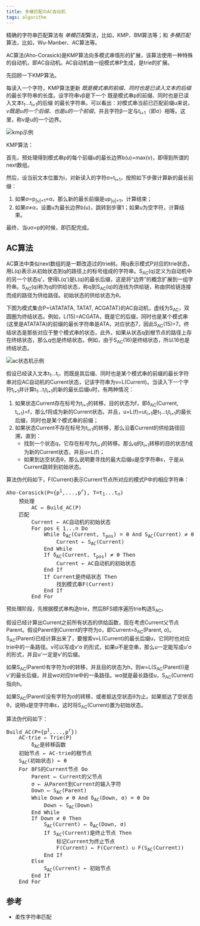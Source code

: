 ```yaml
---
title: 多模匹配のAC自动机
tags: algorithm
---
```


精确的字符串匹配算法有 *单模匹配*算法，比如，KMP、BM算法等；和 *多模匹配*算法，比如，Wu-Manber、AC算法等。

AC算法(Aho-Corasick)是KMP算法向多模式串情形的扩展，该算法使用一种特殊的自动机，即AC自动机。AC自动机由一组模式串P生成，是trie的扩展。

先回顾一下KMP算法。

每读入一个字符，KMP算法更新 *既是模式串的前缀、同时也是已读入文本的后缀* 的最长字符串的长度。设字符串vβ是下一个 既是模式串p的前缀、同时也是已读入文本t<sub>1</sub>...t<sub>i+1</sub>的后缀 的最长字符串。可以看出：对模式串当前已匹配前缀u来说，*v既是u的一个后缀、也是u的一个前缀*，并且字符β一定与t<sub>i+1</sub>（即σ）相等。这里，称v是u的一个边界。

![kmp示例](http://image.jqian.net/spm_kmp.png)

KMP算法：

首先，预处理得到模式串p的每个前缀u的最长边界b(u)=max(v)，即得到所谓的next数组。

然后，设当前文本位置为i，对新读入的字符σ=t<sub>i+1</sub>，按照如下步骤计算新的最长前缀：

1. 如果σ=p<sub>|u|+1</sub>=α，那么新的最长前缀是up<sub>|u|+1</sub>，计算结束；
2. 如果σ≠α，设置u为最长边界b(u)，跳转到步骤1；如果u为空字符，计算结束。

最终，当uσ=p的时候，即匹配完成。

## AC算法

AC算法中类似next数组的是一颗改造过的trie树。用q表示模式P对应的trie状态，用L(q)表示从初始状态到q的路径上的标号组成的字符串。S<sub>AC</sub>(q)定义为自动机中的另一个状态q'，使得L(q')是L(q)的最长后缀，这是将“边界”的概念扩展到一组字符串。S<sub>AC</sub>(q)称为q的供给状态，称q到S<sub>AC</sub>(q)的连线为供给链，称由供给链连接而成的路径为供给路径。初始状态的供给状态为θ。

下图为模式集合P={ATATATA, TATAT, ACGATAT}的AC自动机，虚线为S<sub>AC</sub>，双圆圈为终结状态。例如，L(15)=ACGATA，既是它的后缀，同时也是某个模式串(这里是ATATATA)的前缀的最长字符串是ATA，对应状态7，因此S<sub>AC</sub>(15)=7。终结状态是那些对应于整个模式串的状态，此外，如果从状态q到根节点的路径上存在终结状态，那么q也是终结状态。例如，由于S<sub>AC</sub>(16)是终结状态，所以16也是终结状态。

![ac状态机示例](http://image.jqian.net/spm_ac.png)

假设已经读入文本t<sub>1</sub>...t<sub>i</sub>，而既是其后缀、同时也是某个模式串的前缀的最长字符串对应AC自动机的Current状态，记该字符串为v=L(Current)。当读入下一个字符t<sub>i+1</sub>并计算t<sub>1</sub>...t<sub>i</sub>t<sub>i+1</sub>的新的最长后缀u时，有两种情况：

1.  如果状态Current存在标号为t<sub>i+1</sub>的转移，目的状态为f，即δ<sub>AC</sub>(Current, t<sub>i+1</sub>)=f，那么f将成为新的Current状态。并且，u=L(f)=ut<sub>i+1</sub>是t<sub>1</sub>...t<sub>i</sub>t<sub>i+1</sub>的最长后缀，同时也是某个模式串的前缀；
2.  如果状态Current不存在标号为t<sub>i+1</sub>的转移，那么沿着Current的供给路径回溯，直到：
    - 找到一个状态q，它存在标号为t<sub>i+1</sub>的转移。那么q的t<sub>i+1</sub>转移的目的状态f成为新的Current状态，并且u=L(f)；
    - 如果到达空状态θ，那么说明要寻找的最大后缀u是空字符串ε，于是从Current跳转到初始状态。

算法伪代码如下，F(Current)表示Current节点所对应的模式P中的相应字符串：

<pre>
Aho-Corasick(P={p<sup>1</sup>,...,p<sup>r</sup>}, T=t<sub>1</sub>...t<sub>n</sub>)
    预处理
        AC ← Build_AC(P)
    匹配
        Current ← AC自动机的初始状态
        For pos ∈ 1...n Do
            While δ<sub>AC</sub>(Current, t<sub>pos</sub>) = θ And S<sub>AC</sub>(Current) ≠ θ Do
                Current ← S<sub>AC</sub>(Current)
            End While
            If δ<sub>AC</sub>(Current, t<sub>pos</sub>) ≠ θ Then
                Current ← AC自动机的初始状态
            End If
            If Current是终结状态 Then
                找到模式串F(Current)
            End If
        End For
</pre>

预处理阶段，先根据模式串构造trie，然后BFS顺序遍历trie构造S<sub>AC</sub>。

假设已经计算出Current之前所有状态的供给函数，现在考虑Current父节点Parent。假设Parent到Current的字符为σ，即Current=δ<sub>AC</sub>(Parent, σ)。S<sub>AC</sub>(Parent)已经计算出来了，要搜索v=L(Current)的最长后缀u，它同时也对应trie中的一条路径。v可以写成v'σ 的形式，如果u不是空串，那么u一定能写成u'σ 的形式，并且u'一定是v'的后缀。

如果S<sub>AC</sub>(Parent)有字符为σ的转移，并且目的状态为h，则w=L(S<sub>AC</sub>(Parent))是v'的最长后缀，并且wσ对应trie中的一条路径。wσ就是最长路径u，S<sub>AC</sub>(Current)指向h。

如果S<sub>AC</sub>(Parent)没有字符为σ的转移，或者抵达空状态θ为止。如果抵达了空状态θ，说明u是空字符串ε，这时将S<sub>AC</sub>(Current)置为初始状态。

算法伪代码如下：

<pre>
Build_AC(P={p<sup>1</sup>,...,p<sup>r</sup>})
    AC-trie ← Trie(P)
        δ<sub>AC</sub>是转移函数
    初始节点 ← AC-trie的根节点
    S<sub>AC</sub>(初始状态) ← θ
    For BFS的Current节点 Do
        Parent ← Current的父节点
        σ ← 从Parent到Current的输入字符
        Down ← S<sub>AC</sub>(Parent)
        While Down ≠ θ And δ<sub>AC</sub>(Down, σ) = θ Do
            Down ← S<sub>AC</sub>(Down)
        End While
        If Down ≠ θ Then
            S<sub>AC</sub>(Current) ← δ<sub>AC</sub>(Down, σ)
            If S<sub>AC</sub>(Current)是终止节点 Then
                标记Current为终止节点
                F(Current) ← F(Current) ∪ F(S<sub>AC</sub>(Current))
            End If
        Else
            S<sub>AC</sub>(Current) ← 初始节点
        End If
    End For
</pre>

## 参考

- 柔性字符串匹配
